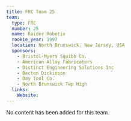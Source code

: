 ```yaml
---
title: FRC Team 25
team:
  type: FRC
  number: 25
  name: Raider Robotix
  rookie_year: 1997
  location: North Brunswick, New Jersey, USA
  sponsors:
    - Bristol-Myers Squibb Co.
    - American Alloy Fabricators
    - Distinct Engineering Solutions Inc
    - Becton Dickinson
    - Day Tool Co.
    - North Brunswick Twp High
  links:
    Website: 
---
```

No content has been added for this team